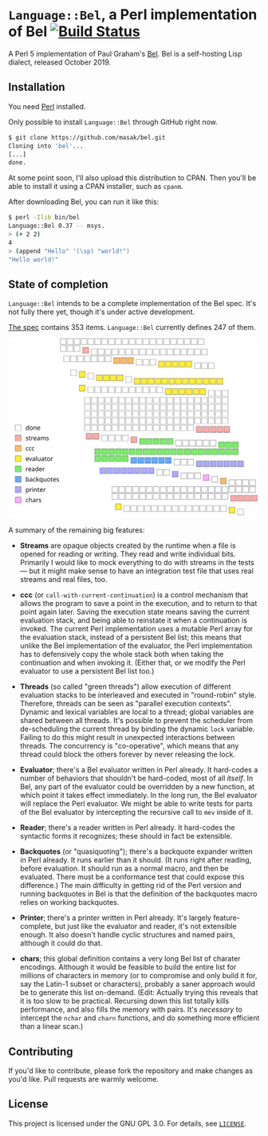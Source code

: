# `Language::Bel`, a Perl implementation of Bel [![Build Status](https://secure.travis-ci.org/masak/bel.svg?branch=master)](http://travis-ci.org/masak/bel)

A Perl 5 implementation of Paul Graham's [Bel](http://www.paulgraham.com/bel.html).
Bel is a self-hosting Lisp dialect, released October 2019.

## Installation

You need [Perl](https://www.perl.org/get.html) installed.

Only possible to install `Language::Bel` through GitHub right now.

```sh
$ git clone https://github.com/masak/bel.git
Cloning into 'bel'...
[...]
done.
```

At some point soon, I'll also upload this distribution to CPAN.
Then you'll be able to install it using a CPAN installer, such as `cpanm`.

After downloading Bel, you can run it like this:

```sh
$ perl -Ilib bin/bel
Language::Bel 0.37 -- msys.
> (+ 2 2)
4
> (append "Hello" '(\sp) "world!")
"Hello world!"
```

## State of completion

`Language::Bel` intends to be a complete implementation of the Bel spec.
It's not fully there yet, though it's under active development.

[The spec](https://github.com/masak/bel/blob/master/pg/bel.bel) contains 353 items.
`Language::Bel` currently defines 247 of them.

![247 of 353 definitions](images/definitions.svg)

A summary of the remaining big features:

* **Streams** are opaque objects created by the runtime when a file is opened
  for reading or writing. They read and write individual bits. Primarily I would like
  to mock everything to do with streams in the tests &mdash; but it might make sense
  to have an integration test file that uses real streams and real files, too.

* **ccc** (or `call-with-current-continuation`) is a control mechanism that allows the
  program to save a point in the execution, and to return to that point again later.
  Saving the execution state means saving the current evaluation stack, and being able
  to reinstate it when a continuation is invoked. The current Perl implementation uses
  a mutable Perl array for the evaluation stack, instead of a persistent Bel list; this
  means that unlike the Bel implementation of the evaluator, the Perl implementation
  has to defensively copy the whole stack both when taking the continuation and when
  invoking it. (Either that, or we modify the Perl evaluator to use a persistent
  Bel list too.)

* **Threads** (so called "green threads") allow execution of different evaluation
  stacks to be interleaved and executed in "round-robin" style. Therefore, threads
  can be seen as "parallel execution contexts". Dynamic and lexical variables are
  local to a thread; global variables are shared between all threads. It's possible
  to prevent the scheduler from de-scheduling the current thread by binding the
  dynamic `lock` variable. Failing to do this might result in unexpected interactions
  between threads. The concurrency is "co-operative", which means that any thread
  could block the others forever by never releasing the lock.

* **Evaluator**; there's a Bel evaluator written in Perl already. It hard-codes a
  number of behaviors that shouldn't be hard-coded, most of all _itself_. In Bel,
  any part of the evaluator could be overridden by a new function, at which point it
  takes effect immediately. In the long run, the Bel evaluator will replace the Perl
  evaluator. We might be able to write tests for parts of the Bel evaluator by
  intercepting the recursive call to `mev` inside of it.

* **Reader**; there's a reader written in Perl already. It hard-codes the syntactic
  forms it recognizes; these should in fact be extensible.

* **Backquotes** (or "quasiquoting"); there's a backquote expander written in Perl
  already. It runs earlier than it should. (It runs right after reading, before
  evaluation. It should run as a normal macro, and then be evaluated. There must be
  a conformance test that could expose this difference.) The main difficulty in
  getting rid of the Perl version and running backquotes in Bel is that the
  definition of the backquotes macro relies on working backquotes.

* **Printer**; there's a printer written in Perl already. It's largely
  feature-complete, but just like the evaluator and reader, it's not extensible
  enough. It also doesn't handle cyclic structures and named pairs, although it
  could do that.

* **chars**; this global definition contains a very long Bel list of charater
  encodings. Although it would be feasible to build the entire list
  for millions of characters in memory (or to compromise and only build it for,
  say the Latin-1 subset or characters), probably a saner approach would be to
  generate this list on-demand. (Edit: Actually trying this reveals that it is
  too slow to be practical. Recursing down this list totally kills performance,
  and also fills the memory with pairs. It's _necessary_ to intercept the `nchar`
  and `charn` functions, and do something more efficient than a linear scan.)

## Contributing

If you'd like to contribute, please fork the repository and make changes as you'd like.
Pull requests are warmly welcome.

## License

This project is licensed under the GNU GPL 3.0.
For details, see [`LICENSE`](https://github.com/masak/bel/blob/master/LICENSE).
